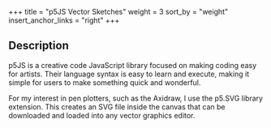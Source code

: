 +++
title = "p5JS Vector Sketches"
weight = 3
sort_by = "weight"
insert_anchor_links = "right"
+++

## Description

p5JS is a creative code JavaScript library focused on making coding easy for artists. Their language syntax is easy to learn and execute, making it simple for users to make something quick and wonderful.

For my interest in pen plotters, such as the Axidraw, I use the p5.SVG library extension. This creates an SVG file inside the canvas that can be downloaded and loaded into any vector graphics editor.
